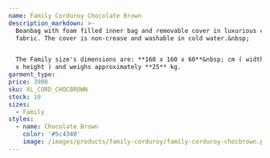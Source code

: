 ```yaml
---
name: Family Corduroy Chocolate Brown
description_markdown: >-
  Beanbag with foam filled inner bag and removable cover in luxurious corduroy
  fabric. The cover is non-crease and washable in cold water.&nbsp;


  The Family size's dimensions are: **160 x 160 x 60**&nbsp; cm ( width x depth
  x height ) and weighs approximately **25** kg.
garment_type:
price: 3900
sku: XL_CORD_CHOCBROWN
stock: 10
sizes:
  - Family
styles:
  - name: Chocolate Brown
    color: '#5c4340'
    image: /images/products/family-corduroy/family-corduroy-chocbrown.png
---
```

